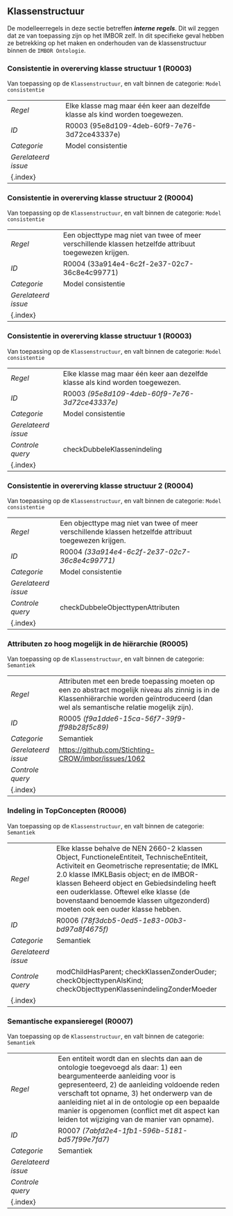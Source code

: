 ## Klassenstructuur

De modelleerregels in deze sectie betreffen ***interne regels***. Dit wil zeggen dat ze van toepassing zijn op het IMBOR zelf. In dit specifieke geval hebben ze betrekking op het maken en onderhouden van de klassenstructuur binnen de `IMBOR Ontologie`.

### Consistentie in overerving klasse structuur 1 (R0003)

Van toepassing op de `Klassenstructuur`, en valt binnen de categorie: `Model consistentie`

| | |
| ----- | ---- | 
| *Regel* | Elke klasse mag maar één keer aan dezelfde klasse als kind worden toegewezen. | 
| *ID* | R0003 (95e8d109-4deb-60f9-7e76-3d72ce43337e) |
| *Categorie* | Model consistentie
 |*Gerelateerd issue* |  |
| {.index} | | 


### Consistentie in overerving klasse structuur 2 (R0004)

Van toepassing op de `Klassenstructuur`, en valt binnen de categorie: `Model consistentie`

| | |
| ----- | ---- | 
| *Regel* | Een objecttype mag niet van twee of meer verschillende klassen hetzelfde attribuut toegewezen krijgen. | 
| *ID* | R0004 (33a914e4-6c2f-2e37-02c7-36c8e4c99771) |
| *Categorie* | Model consistentie
 |*Gerelateerd issue* |  |
| {.index} | | 


### Consistentie in overerving klasse structuur 1 (R0003)

Van toepassing op de `Klassenstructuur`, en valt binnen de categorie: `Model consistentie`

| | |
| ----- | ---- | 
| *Regel* | Elke klasse mag maar één keer aan dezelfde klasse als kind worden toegewezen. | 
| *ID* | R0003 *(95e8d109-4deb-60f9-7e76-3d72ce43337e)* |
| *Categorie* | Model consistentie
 |*Gerelateerd issue* |  |
 |*Controle query* | checkDubbeleKlassenindeling |
| {.index} | | 


### Consistentie in overerving klasse structuur 2 (R0004)

Van toepassing op de `Klassenstructuur`, en valt binnen de categorie: `Model consistentie`

| | |
| ----- | ---- | 
| *Regel* | Een objecttype mag niet van twee of meer verschillende klassen hetzelfde attribuut toegewezen krijgen. | 
| *ID* | R0004 *(33a914e4-6c2f-2e37-02c7-36c8e4c99771)* |
| *Categorie* | Model consistentie
 |*Gerelateerd issue* |  |
 |*Controle query* | checkDubbeleObjecttypenAttributen |
| {.index} | | 


### Attributen zo hoog mogelijk in de hiërarchie (R0005)

Van toepassing op de `Klassenstructuur`, en valt binnen de categorie: `Semantiek`

| | |
| ----- | ---- | 
| *Regel* | Attributen met een brede toepassing moeten op een zo abstract mogelijk niveau als zinnig is in de Klassenhiërarchie worden geïntroduceerd (dan wel als semantische relatie mogelijk zijn). | 
| *ID* | R0005 *(f9a1dde6-15ca-56f7-39f9-ff98b28f5c89)* |
| *Categorie* | Semantiek
 |*Gerelateerd issue* | https://github.com/Stichting-CROW/imbor/issues/1062 |
 |*Controle query* |  |
| {.index} | | 


### Indeling in TopConcepten (R0006)

Van toepassing op de `Klassenstructuur`, en valt binnen de categorie: `Semantiek`

| | |
| ----- | ---- | 
| *Regel* | Elke klasse behalve de NEN 2660-2 klassen Object, FunctioneleEntiteit, TechnischeEntiteit, Activiteit en Geometrische representatie; de IMKL 2.0 klasse IMKLBasis object; en de IMBOR-klassen Beheerd object en Gebiedsindeling heeft een ouderklasse. Oftewel elke klasse (de bovenstaand benoemde klassen uitgezonderd) moeten ook een ouder klasse hebben. | 
| *ID* | R0006 *(78f3dcb5-0ed5-1e83-00b3-bd97a8f4675f)* |
| *Categorie* | Semantiek
 |*Gerelateerd issue* |  |
 |*Controle query* | modChildHasParent; checkKlassenZonderOuder; checkObjecttypenAlsKind; checkObjecttypenKlassenindelingZonderMoeder |
| {.index} | | 


### Semantische expansieregel (R0007)

Van toepassing op de `Klassenstructuur`, en valt binnen de categorie: `Semantiek`

| | |
| ----- | ---- | 
| *Regel* | Een entiteit wordt dan en slechts dan aan de ontologie toegevoegd als daar: 1) een beargumenteerde aanleiding voor is gepresenteerd, 2) de aanleiding voldoende reden verschaft tot opname, 3) het onderwerp van de aanleiding niet al in de ontologie op een bepaalde manier is opgenomen (conflict met dit aspect kan leiden tot wijziging van de manier van opname). | 
| *ID* | R0007 *(7abfd2e4-1fb1-596b-5181-bd57f99e7fd7)* |
| *Categorie* | Semantiek
 |*Gerelateerd issue* |  |
 |*Controle query* |  |
| {.index} | | 


